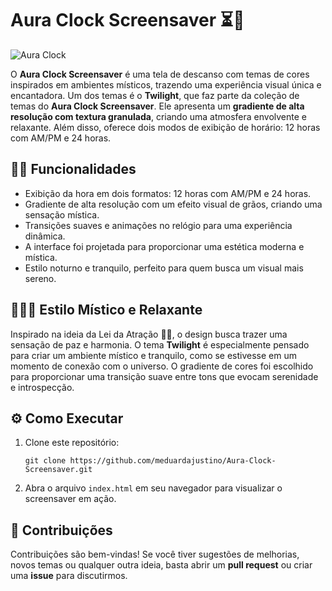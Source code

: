 # Aura Clock Screensaver ⏳💫

![Aura Clock](url('https://i.ibb.co/HN9TWzW/aurascreen.png'))

O **Aura Clock Screensaver** é uma tela de descanso com temas de cores inspirados em ambientes místicos, trazendo uma experiência visual única e encantadora. Um dos temas é o **Twilight**, que faz parte da coleção de temas do **Aura Clock Screensaver**. Ele apresenta um **gradiente de alta resolução com textura granulada**, criando uma atmosfera envolvente e relaxante. Além disso, oferece dois modos de exibição de horário: 12 horas com AM/PM e 24 horas.

## 🌙✨ Funcionalidades

- Exibição da hora em dois formatos: 12 horas com AM/PM e 24 horas.
- Gradiente de alta resolução com um efeito visual de grãos, criando uma sensação mística.
- Transições suaves e animações no relógio para uma experiência dinâmica.
- A interface foi projetada para proporcionar uma estética moderna e mística.
- Estilo noturno e tranquilo, perfeito para quem busca um visual mais sereno.

## 🧘‍♀️💖 Estilo Místico e Relaxante

Inspirado na ideia da Lei da Atração 🌠✨, o design busca trazer uma sensação de paz e harmonia. O tema **Twilight** é especialmente pensado para criar um ambiente místico e tranquilo, como se estivesse em um momento de conexão com o universo. O gradiente de cores foi escolhido para proporcionar uma transição suave entre tons que evocam serenidade e introspecção.

## ⚙️ Como Executar

1. Clone este repositório:
    ```
    git clone https://github.com/meduardajustino/Aura-Clock-Screensaver.git
    ```
2. Abra o arquivo `index.html` em seu navegador para visualizar o screensaver em ação.

## 🦋 Contribuições

Contribuições são bem-vindas! Se você tiver sugestões de melhorias, novos temas ou qualquer outra ideia, basta abrir um **pull request** ou criar uma **issue** para discutirmos.
